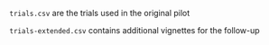 `trials.csv` are the trials used in the original pilot

`trials-extended.csv` contains additional vignettes for the follow-up
